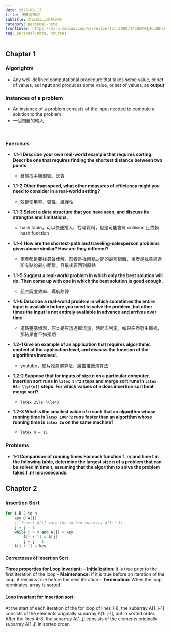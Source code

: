 ```yaml
---
date: 2023-09-13
title: 演算法筆記
subtitle: 大三資工上學期必修
category: personal-note
frontCover: https://miro.medium.com/v2/resize:fit:2000/1*GdCKWdjHLUGhkPoXjI6vIQ.jpeg
tag: personal-note, courses
---
```

## Chapter 1

### Algorightm
- Any well-defined computational procedure that takes some value, or set of values, as **input** and produces some value, or set of values, as **output**
  
### Instances of a problem
- An instance of a problem consists of the input needed to compute a solution to the problem
- 一個問題的輸入

<br>

### Exercises
- **1.1-1 Describe your own real-world example that requires sorting. Describe one that requires finding the shortest distance between two points**
  - 倉庫找手機型號、送貨

- **1.1-2 Other than speed, what other measures of efûciency might you need to consider in a real-world setting?**
  - 效能使用率、彈性、維護性
     
- **1.1-3 Select a data structure that you have seen, and discuss its strengths and limitations.**
  - hash table，可以快速插入、找尋資料，但是可能會有 collision 且依賴 hash function
  
- **1.1-4 How are the shortest-path and traveling-salesperson problems given above similar? How are they different?**
  - 兩者都是要找尋最佳解，前者是找兩點之間的最短距離，後者是找尋經過所有點的最小距離，且最後要回到原點 
  
- **1.1-5 Suggest a real-world problem in which only the best solution will do. Then come up with one in which the best solution is good enough.**
  - 航空調度效率、導航路線 

- **1.1-6 Describe a real-world problem in which sometimes the entire input is available before you need to solve the problem, but other times the input is not entirely available in advance and arrives over time.**
  - 道路壅塞偵測，原本是只透過車流量、時間去判定，如果突然發生車禍，那結果會不如預期 

- **1.2-1 Give an example of an application that requires algorithmic content at the application level, and discuss the function of the algorithms involved.**
  - youtube，影片推薦演算法、廣告推薦演算法 

- **1.2-2 Suppose that for inputs of size n on a particular computer, insertion sort runs in `latex 8n^2` steps and merge sort runs in `latex 64n \lg({n})` steps. For which values of n does insertion sort beat merge sort?**
  - `latex 2\le n\le43`

- **1.2-3 What is the smallest value of n such that an algorithm whose running time is `latex 100n^2` runs faster than an algorithm whose running time is `latex 2n` on the same machine?**
  - `latex n = 15` 

### Problems
- **1-1 Comparison of running times For each function f .n/ and time t in the following table, determine the largest size n of a problem that can be solved in time t, assuming that the algorithm to solve the problem takes f .n/ microseconds.**
  

## Chapter 2
### Insertion Sort
```cpp
for i D 2 to n
    key D A[i]
    // Insert A[i] into the sorted subarray A[1:i-1]
    j = j - 1
    while j > 0 and A[j] > key
        A[j + 1] = A[j]
        j = j - 1
    A[j + 1] = key
```

#### Correctness of Insertion Sort
**Three properties for Loop Invariant:**
– **Initialization**: It is true prior to the first iteration of the 
loop
– **Maintenance**: If it is true before an iteration of the loop, it 
remains true before the next iteration
– **Termination**: When the loop terminates, array is sorted

#### Loop invariant for Insertion sort: 
At the start of each iteration of the for loop of lines 1-8, the subarray A[1..j-1] consists of the elements originally subarray A[1..j-1], but in sorted order. After the lines 4-8, the subarray A[1..j] consists of the elements originally subarray A[1..j] in sorted order.
